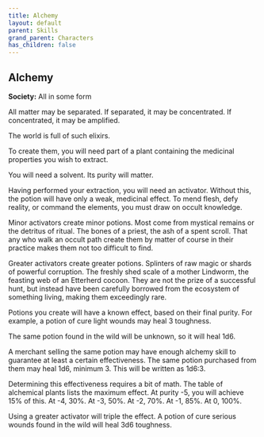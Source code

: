```yaml
---
title: Alchemy
layout: default
parent: Skills
grand_parent: Characters
has_children: false
---
```


## Alchemy

**Society:** All in some form

All matter may be separated.
If separated, it may be concentrated.
If concentrated, it may be amplified.

The world is full of such elixirs.

To create them, you will need part of a plant containing the medicinal properties you wish to extract.

You will need a solvent. Its purity will matter.

Having performed your extraction, you will need an activator. Without this, the potion will have only a weak, medicinal effect. To mend flesh, defy reality, or command the elements, you must draw on occult knowledge.

Minor activators create minor potions. Most come from mystical remains or the detritus of ritual. The bones of a priest, the ash of a spent scroll. That any who walk an occult path create them by matter of course in their practice makes them not too difficult to find.

Greater activators create greater potions. Splinters of raw magic or shards of powerful corruption. The freshly shed scale of a mother Lindworm, the feasting web of an Etterherd cocoon.
They are not the prize of a successful hunt, but instead have been carefully borrowed from the ecosystem of something living, making them exceedingly rare.


Potions you create will have a known effect, based on their final purity. For example, a potion of cure light wounds may heal 3 toughness.

The same potion found in the wild will be unknown, so it will heal 1d6.

A merchant selling the same potion may have enough alchemy skill to guarantee at least a certain effectiveness. The same potion purchased from them may heal 1d6, minimum 3. This will be written as 1d6:3.

Determining this effectiveness requires a bit of math. The table of alchemical plants lists the maximum effect. At purity -5, you will achieve 15% of this. At -4, 30%. At -3, 50%. At -2, 70%. At -1, 85%. At 0, 100%.

Using a greater activator will triple the effect. A potion of cure serious wounds found in the wild will heal 3d6 toughness.

